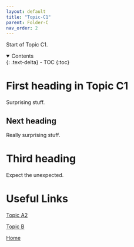 ```yaml
---
layout: default
title: "Topic-C1"
parent: Folder-C
nav_order: 2
---
```


Start of Topic C1.   
  
  
  
  <details open markdown="block">
  <summary>
    Contents
  </summary>
    {: .text-delta} - TOC  {:toc}  
  </details>
  
  
  
# First heading in Topic C1

  
 Surprising stuff.



## Next heading

  
 Really surprising stuff.


# Third heading

  
 Expect the unexpected.





# Useful Links  
  
[Topic A2](../Folder-A/Topic-A2)
   
[Topic B](../Topic-B)  
   
[Home](../index)  

